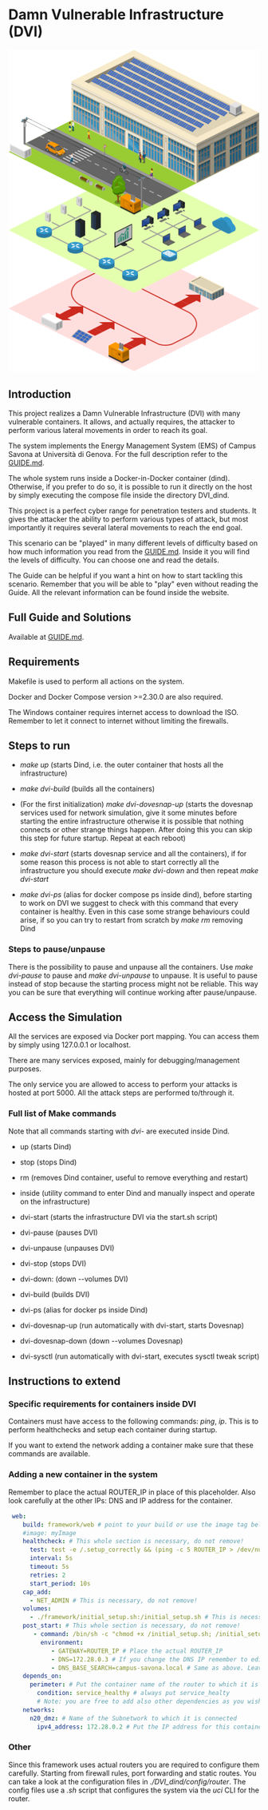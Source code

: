 # Damn Vulnerable Infrastructure (DVI)

![](./_readme_images/schematic.png)

## Introduction

This project realizes a Damn Vulnerable Infrastructure (DVI) with many vulnerable containers. It allows, and actually requires, the attacker to perform various lateral movements in order to reach its goal.

The system implements the Energy Management System (EMS) of Campus Savona at Università di Genova. For the full description refer to the [GUIDE.md](./GUIDE.md).

The whole system runs inside a Docker-in-Docker container (dind). Otherwise, if you prefer to do so, it is possible to run it directly on the host by simply executing the compose file inside the directory DVI_dind.

This project is a perfect cyber range for penetration testers and students. It gives the attacker the ability to perform various types of attack, but most importantly it requires several lateral movements to reach the end goal.

This scenario can be "played" in many different levels of difficulty based on how much information you read from the [GUIDE.md](./GUIDE.md). Inside it you will find the levels of difficulty. You can choose one and read the details.

The Guide can be helpful if you want a hint on how to start tackling this scenario. Remember that you will be able to "play" even without reading the Guide. All the relevant information can be found inside the website.

## Full Guide and Solutions

Available at [GUIDE.md](./GUIDE.md).

## Requirements

Makefile is used to perform all actions on the system.

Docker and Docker Compose version >=2.30.0 are also required.

The Windows container requires internet access to download the ISO. Remember to let it connect to internet without limiting the firewalls.

## Steps to run

- *make up* (starts Dind, i.e. the outer container that hosts all the infrastructure)

- *make dvi-build* (builds all the containers)

- (For the first initialization) *make dvi-dovesnap-up* (starts the dovesnap services used for network simulation, give it some minutes before starting the entire infrastructure otherwise it is possible that nothing connects or other strange things happen. After doing this you can skip this step for future startup. Repeat at each reboot)

- *make dvi-start* (starts dovesnap service and all the containers), if for some reason this process is not able to start correctly all the infrastructure you should execute *make dvi-down* and then repeat *make dvi-start*

- *make dvi-ps* (alias for docker compose ps inside dind), before starting to work on DVI we suggest to check with this command that every container is healthy. Even in this case some strange behaviours could arise, if so you can try to restart from scratch by *make rm* removing Dind

### Steps to pause/unpause

There is the possibility to pause and unpause all the containers. Use *make dvi-pause* to pause and *make dvi-unpause* to unpause. It is useful to pause instead of stop because the starting process might not be reliable. This way you can be sure that everything will continue working after pause/unpause.

## Access the Simulation

All the services are exposed via Docker port mapping. You can access them by simply using 127.0.0.1 or localhost.

There are many services exposed, mainly for debugging/management purposes.

The only service you are allowed to access to perform your attacks is hosted at port 5000. All the attack steps are performed to/through it.

### Full list of Make commands

Note that all commands starting with *dvi-* are executed inside Dind.

- up (starts Dind)

- stop (stops Dind)

- rm (removes Dind container, useful to remove everything and restart)

- inside (utility command to enter Dind and manually inspect and operate on the infrastructure)

- dvi-start (starts the infrastructure DVI via the start.sh script)

- dvi-pause (pauses DVI)

- dvi-unpause (unpauses DVI)

- dvi-stop (stops DVI)

- dvi-down: (down --volumes DVI)

- dvi-build (builds DVI)

- dvi-ps (alias for docker ps inside Dind)

- dvi-dovesnap-up (run automatically with dvi-start, starts Dovesnap)

- dvi-dovesnap-down (down --volumes Dovesnap)

- dvi-sysctl (run automatically with dvi-start, executes sysctl tweak script)


## Instructions to extend

### Specific requirements for containers inside DVI

Containers must have access to the following commands: *ping*, *ip*. This is to perform healthchecks and setup each container during startup.

If you want to extend the network adding a container make sure that these commands are available.

### Adding a new container in the system

Remember to place the actual ROUTER_IP in place of this placeholder.
Also look carefully at the other IPs: DNS and IP address for the container.

```yaml
 web:
    build: framework/web # point to your build or use the image tag below
    #image: myImage
    healthcheck: # This whole section is necessary, do not remove!
      test: test -e /.setup_correctly && (ping -c 5 ROUTER_IP > /dev/null 2>&1 || exit 1) # Place the actual ROUTER_IP
      interval: 5s
      timeout: 5s
      retries: 2
      start_period: 10s
    cap_add:
      - NET_ADMIN # This is necessary, do not remove!
    volumes:
      - ./framework/initial_setup.sh:/initial_setup.sh # This is necessary, do not remove!
    post_start: # This whole section is necessary, do not remove!
       - command: /bin/sh -c "chmod +x /initial_setup.sh; /initial_setup.sh"
         environment:
            - GATEWAY=ROUTER_IP # Place the actual ROUTER_IP
            - DNS=172.28.0.3 # If you change the DNS IP remember to edit this line
            - DNS_BASE_SEARCH=campus-savona.local # Same as above. Leave like this, edit only if you change configuration in DNS
    depends_on:
      perimeter: # Put the container name of the router to which it is connected
        condition: service_healthy # always put service_healty
        # Note: you are free to add also other dependencies as you wish. Be careful not to create dependency loops
    networks:
      n20_dmz: # Name of the Subnetwork to which it is connected
        ipv4_address: 172.28.0.2 # Put the IP address for this container
```

### Other

Since this framework uses actual routers you are required to configure them carefully. Starting from firewall rules, port forwarding and static routes.
You can take a look at the configuration files in *./DVI_dind/config/router*. The config files use a *.sh* script that configures the system via the *uci* CLI for the router.